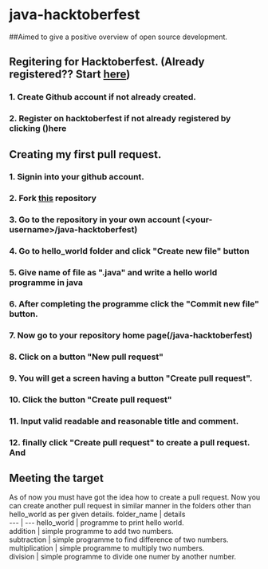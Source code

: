 # java-hacktoberfest
##Aimed to give a positive overview of open source development.
## Regitering for Hacktoberfest. (Already registered?? Start [here](#creating-my-first-pull-request))
### 1. Create Github account if not already created.
### 2. Register on hacktoberfest if not already registered by clicking ()here
## Creating my first pull request.
### 1. Signin into your github account.
### 2. Fork [this](https://github.com/sushish-kumar/java-hacktoberfest) repository 
### 3. Go to the repository in your own account (\<your-username\>/java-hacktoberfest)
### 4. Go to hello_world folder and click "Create new file" button
### 5. Give name of file as "<your-username>.java" and write a hello world programme in java
### 6. After completing the programme click the "Commit new file" button.
### 7. Now go to your repository home page(<your-username>/java-hacktoberfest)
### 8. Click on a button "New pull request" 
### 9. You will get a screen having a button "Create pull request".
### 10. Click the button "Create pull request"
### 11. Input valid readable and reasonable title and comment.
### 12. finally click "Create pull request" to create a pull request. And

## Meeting the target
As of now you must have got the idea how to create a pull request. Now you can create another pull request in similar manner in the folders other than hello_world as per given details.
folder_name | details  
--- | --- 
hello_world | programme to print hello world.  
addition | simple programme to add two numbers.  
subtraction | simple programme to find difference of two numbers.  
multiplication | simple programme to multiply two numbers.  
division | simple programme to divide one numer by another number.  
